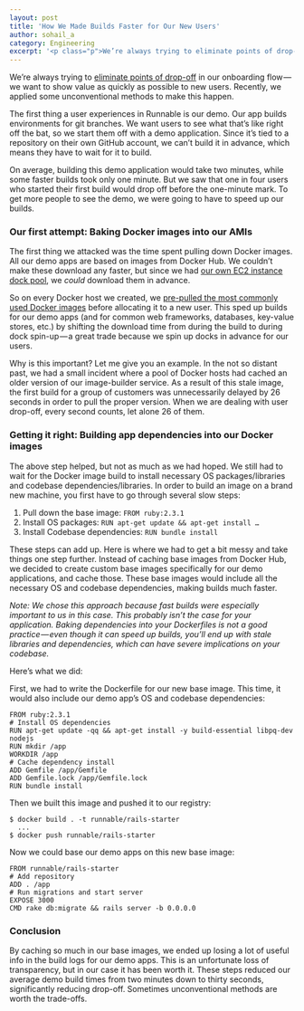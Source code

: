 ```yaml
---
layout: post
title: 'How We Made Builds Faster for Our New Users'
author: sohail_a
category: Engineering
excerpt: '<p class="p">We’re always trying to eliminate points of drop-off in our onboarding flow — we want to show value as quickly as possible to new users. Recently, we applied some unconventional methods to make this happen.</p><p class="p">The first thing a user experiences in Runnable is our demo. Our app builds environments for git branches. We want users to see what that’s like right off the bat, so we start them off with a demo application. Since it’s tied to a repository on their own GitHub account, we can’t build it in advance, which means they have to wait for it to build.</p>'
---
```


We’re always trying to [eliminate points of drop-off](http://blog.runnable.com/post/151976507756/how-to-improve-your-user-onboarding-flow) in our onboarding flow — we want to show value as quickly as possible to new users. Recently, we applied some unconventional methods to make this happen.

The first thing a user experiences in Runnable is our demo. Our app builds environments for git branches. We want users to see what that’s like right off the bat, so we start them off with a demo application. Since it’s tied to a repository on their own GitHub account, we can’t build it in advance, which means they have to wait for it to build.

On average, building this demo application would take two minutes, while some faster builds took only one minute. But we saw that one in four users who started their first build would drop off before the one-minute mark. To get more people to see the demo, we were going to have to speed up our builds.

### Our first attempt: Baking Docker images into our AMIs

The first thing we attacked was the time spent pulling down Docker images. All our demo apps are based on images from Docker Hub. We couldn’t make these download any faster, but since we had [our own EC2 instance dock pool](how-were-spinning-up-our-aws-infrastructure-80-faster), we *could* download them in advance.

So on every Docker host we created, we [pre-pulled the most commonly used Docker images](how-we-pre-bake-docker-images-to-reduce-infrastructure-spin-up-time) before allocating it to a new user. This sped up builds for our demo apps (and for common web frameworks, databases, key-value stores, etc.) by shifting the download time from during the build to during dock spin-up — a great trade because we spin up docks in advance for our users.

Why is this important? Let me give you an example. In the not so distant past, we had a small incident where a pool of Docker hosts had cached an older version of our image-builder service. As a result of this stale image, the first build for a group of customers was unnecessarily delayed by 26 seconds in order to pull the proper version. When we are dealing with user drop-off, every second counts, let alone 26 of them.

### Getting it right: Building app dependencies into our Docker images

The above step helped, but not as much as we had hoped. We still had to wait for the Docker image build to install necessary OS packages/libraries and codebase dependencies/libraries. In order to build an image on a brand new machine, you first have to go through several slow steps:

1. Pull down the base image: `FROM ruby:2.3.1`
2. Install OS packages: `RUN apt-get update && apt-get install …`
3. Install Codebase dependencies: `RUN bundle install`

These steps can add up. Here is where we had to get a bit messy and take things one step further. Instead of caching base images from Docker Hub, we decided to create custom base images specifically for our demo applications, and cache those. These base images would include all the necessary OS and codebase dependencies, making builds much faster.

*Note: We chose this approach because fast builds were especially important to us in this case. This probably isn’t the case for your application. Baking dependencies into your Dockerfiles is not a good practice — even though it can speed up builds, you’ll end up with stale libraries and dependencies, which can have severe implications on your codebase.*

Here’s what we did:

First, we had to write the Dockerfile for our new base image. This time, it would also include our demo app’s OS and codebase dependencies:

```
FROM ruby:2.3.1
# Install OS dependencies
RUN apt-get update -qq && apt-get install -y build-essential libpq-dev nodejs
RUN mkdir /app
WORKDIR /app
# Cache dependency install
ADD Gemfile /app/Gemfile
ADD Gemfile.lock /app/Gemfile.lock
RUN bundle install
```

Then we built this image and pushed it to our registry:

```
$ docker build . -t runnable/rails-starter
  ...
$ docker push runnable/rails-starter
```

Now we could base our demo apps on this new base image:

```
FROM runnable/rails-starter
# Add repository
ADD . /app
# Run migrations and start server
EXPOSE 3000
CMD rake db:migrate && rails server -b 0.0.0.0
```

### Conclusion

By caching so much in our base images, we ended up losing a lot of useful info in the build logs for our demo apps. This is an unfortunate loss of transparency, but in our case it has been worth it. These steps reduced our average demo build times from two minutes down to thirty seconds, significantly reducing drop-off. Sometimes unconventional methods are worth the trade-offs.
